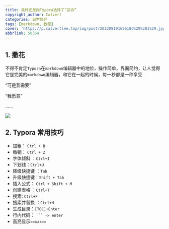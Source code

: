 ```yaml
---
title: 最终还是向Typora选择了“妥协”
copyright_author: Calvert
categories: 日常琐碎
tags: [markdown, 教程]
cover: 'https://p.calvertlee.top/img/post/202208101636186%20%281%29.jpg'
abbrlink: 50364
---
```


## 1. 撒花

不得不肯定`Typora`在`markdown`编辑器中的地位，操作简单，界面简约，让人觉得它是完美的`markdown`编辑器，和它在一起的时候，每一秒都是一种享受

“可是我需要”

“我愿意”

……

<img src="https://p.calvertlee.top/img/post/202208141624322.png"/>

## 2. Typora 常用技巧

- 加粗： `Ctrl + B`
- 撤销： `Ctrl + Z`
- 字体倾斜 ：`Ctrl+I`
- 下划线：`Ctrl+U`
- 降级快捷键 ：`Tab`
- 升级快捷键：`Shift + Tab`
- 插入公式： `Ctrl + Shift + M`
- 创建表格 ：`Ctrl+T`
- 搜索: `Ctrl+F`
- 搜索并替换 ：`Ctrl+H`
- 生成目录：`[TOC]+Enter`
- 行内代码： ` ``` -> enter `
- 高亮显示`==xxx==`
